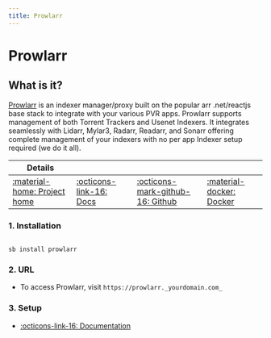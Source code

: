 ```yaml
---
title: Prowlarr
---
```


# Prowlarr

## What is it?

[Prowlarr](https://prowlarr.com/) is an indexer manager/proxy built on the popular arr .net/reactjs base stack to integrate with your various PVR apps. Prowlarr supports management of both Torrent Trackers and Usenet Indexers. It integrates seamlessly with Lidarr, Mylar3, Radarr, Readarr, and Sonarr offering complete management of your indexers with no per app Indexer setup required (we do it all).

| Details     |             |             |             |
|-------------|-------------|-------------|-------------|
| [:material-home: Project home ](https://prowlarr.com/) | [:octicons-link-16: Docs](https://wiki.servarr.com/prowlarr) | [:octicons-mark-github-16: Github](https://github.com/Prowlarr/Prowlarr/) | [:material-docker: Docker ](https://hub.docker.com/r/hotio/prowlarr)|

### 1. Installation

``` shell

sb install prowlarr

```

### 2. URL

- To access Prowlarr, visit `https://prowlarr._yourdomain.com_`

### 3. Setup

- [:octicons-link-16: Documentation](https://wiki.servarr.com/prowlarr)

